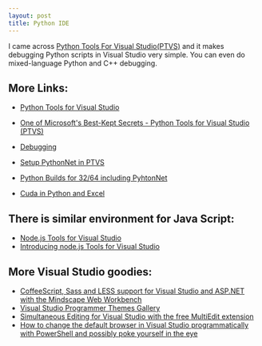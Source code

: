 ```yaml
---
layout: post
title: Python IDE
---
```


I came across [Python Tools For Visual Studio(PTVS)](http://pytools.codeplex.com/)
and it makes debugging Python scripts in Visual Studio very simple. 
You can even do mixed-language Python and C++ debugging.

More Links:
---

* [Python Tools for Visual Studio](http://pytools.codeplex.com/)
* [One of Microsoft's Best-Kept Secrets - Python Tools for Visual Studio (PTVS)](http://www.hanselman.com/blog/OneOfMicrosoftsBestKeptSecretsPythonToolsForVisualStudioPTVS.aspx)
* [Debugging](https://pytools.codeplex.com/wikipage?title=Using%20IPython%20with%20PTVS)


* [Setup PythonNet in PTVS](https://pytools.codeplex.com/wikipage?title=Selecting%20and%20Installing%20Python%20Interpreters)
* [Python Builds for 32/64 including PyhtonNet](http://www.lfd.uci.edu/~gohlke/pythonlibs/)
* [Cuda in Python and Excel](http://blog.quantalea.net/how-to-use-alea-cubase-in-python/)


There is similar environment for Java Script:
---

* [Node.js Tools for Visual Studio](http://nodejstools.codeplex.com/)
* [Introducing node.js Tools for Visual Studio](http://www.hanselman.com/blog/IntroducingNodejsToolsForVisualStudio.aspx)


More Visual Studio goodies:
---

* [CoffeeScript, Sass and LESS support for Visual Studio and ASP.NET with the Mindscape Web Workbench](http://www.hanselman.com/blog/CoffeeScriptSassAndLESSSupportForVisualStudioAndASPNETWithTheMindscapeWebWorkbench.aspx)
* [Visual Studio Programmer Themes Gallery](http://www.hanselman.com/blog/VisualStudioProgrammerThemesGallery.aspx)
* [Simultaneous Editing for Visual Studio with the free MultiEdit extension](http://www.hanselman.com/blog/SimultaneousEditingForVisualStudioWithTheFreeMultiEditExtension.aspx)
* [How to change the default browser in Visual Studio programmatically with PowerShell and possibly poke yourself in the eye](http://www.hanselman.com/blog/HowToChangeTheDefaultBrowserInVisualStudioProgrammaticallyWithPowerShellAndPossiblyPokeYourselfInTheEye.aspx)
